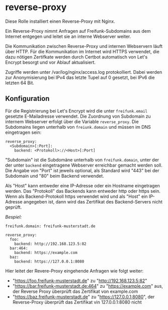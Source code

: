 # reverse-proxy

Diese Rolle installiert einen Reverse-Proxy mit Nginx.

Ein Reverse-Proxy nimmt Anfragen auf Freifunk-Subdomains aus dem Internet entgegen und leitet sie an interne Webserver weiter.

Die Kommunikation zwischen Reverse-Proxy und internen Webservern läuft über HTTP.
Für die Kommunikation im Internet wird HTTPS verwendet, die dazu nötigen Zertifkate werden durch Certbot automatisch von Let's Encrypt besorgt und vor Ablauf aktualisiert.

Zugriffe werden unter /var/log/nginx/access.log protokolliert. Dabei werden zur Anonymisierung bei IPv4 das letzte Tupel auf 0 gesetzt, bei IPv6 die letzten 64 Bit.

## Konfiguration
Für die Registrierung bei Let's Encrypt wird die unter `freifunk.email` gesetzte E-Mailadresse verwendet.
Die Zuordnung von Subdomain zu internem Webserver erfolgt über die Variable `reverse_proxy`. Die Subdomains liegen unterhalb von `freiunk.domain` und müssen im DNS eingetragen sein:

```
reverse_proxy:
  <Subdomain>[:Port]:
    backend: <Protokoll>://<Host>[:Port]
```

"Subdomain" ist die Subdomäne unterhalb von `freifunk.domain`, unter der der unter `backend` eingetragene Webserver erreichbar gemacht werden soll.
Die Angabe von "Port" ist jeweils optional, als Standard wird "443" bei der Subdomain und "80" beim Backend verwendet.

Als "Host" kann entweder eine IP-Adresse oder ein Hostname eingetragen werden.
Das "Protokoll" das Backends kann entweder http oder https sein.
Wenn als Backend-Protokoll https verwendet wird und als "Host" ein IP-Adresse angegeben ist, dann wird das Zertifikat des Backend-Servers nicht geprüft.

*Bespiel:*
```
freifunk.domain: freifunk-musterstadt.de
```

```
reverse_proxy:
  foo:
    backend: http://192.168.123.5:82
  bar:464:
    backend: https://example.com
  baz:
    backend: https://127.0.0.1:8080
```
Hier leitet der Revere-Proxy eingehende Anfragen wie folgt weiter:
- "https://foo.freifunk-musterstadt.de" zu "http://192.168.123.5:82"
- "https://bar.freifunk-musterstadt.de:464" zu "https://example.com" aus, der Reverse Proxy überprüft das Zertifikat von example.com
- "https://baz.freifunk-musterstadt.de" zu "https://127.0.0.1:8080", der Reverse-Proxy überprüft das Zertifikat vin 127.0.0.1:8080 nicht

